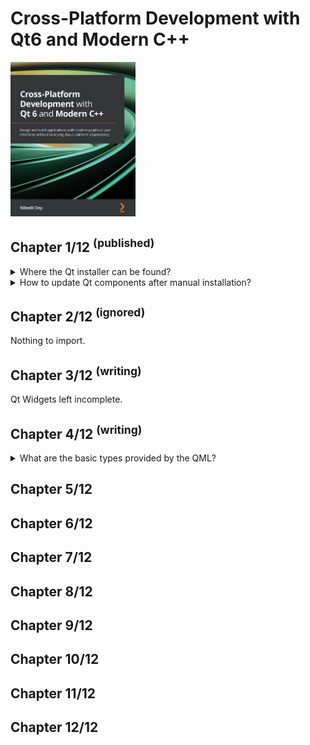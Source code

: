 # Cross-Platform Development with Qt6 and Modern C++
<img src="covers/9781800204584.jpg" width="200"/>

## Chapter 1/12 <sup>(published)</sup>

<details>
<summary>Where the Qt installer can be found?</summary>

> - Open source: qt.io/download-open-source
> - Commercial: qt.io/download
>
> ```sh
> chmod u+x qt*.run
> ./qt*.run
> ``````

> **Resources**
> - Cross-Platform Development with Qt6 and Modern C++ - Chapter 1
> ---
> **References**
> ---
</details>

<details>
<summary>How to update Qt components after manual installation?</summary>

> You can select new components to download and install or unselect them to
> remove them from your installation.
>
> ```sh
> ${QT_DIR}/MaintenanceTool.exe
> ``````
>
> ---
> **Resources**
> - Cross-Platform Development with Qt6 and Modern C++ - Chapter 1

> **References**
> ---
</details>

## Chapter 2/12 <sup>(ignored)</sup>

Nothing to import.

## Chapter 3/12 <sup>(writing)</sup>

Qt Widgets left incomplete.

## Chapter 4/12 <sup>(writing)</span>

<details>
<summary>What are the basic types provided by the QML?</summary>

> - `int`
> - `bool`
> - `real`
> - `list`
>
> ---
> **Resources**
> - Cross-Platform Development with Qt6 and Modern C++ - Chapter 4
>
> ---
> **References**
> ---
</details>

## Chapter 5/12
## Chapter 6/12
## Chapter 7/12
## Chapter 8/12
## Chapter 9/12
## Chapter 10/12
## Chapter 11/12
## Chapter 12/12
